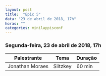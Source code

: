 ```yaml
---
layout: post
title:  "Epic 5"
data: "23 de abril de 2018, 17h"
horas: ""
categories: minilappisconf
---
```


### Segunda-feira, 23 de abril de 2018, 17h

| Palestrante     | Tema                                    | Duração |
| --------------- | --------------------------------------- | ------- |
| Jonathan Moraes | Siltzkey                                | 60 min  |


